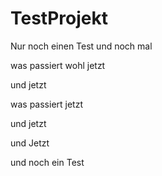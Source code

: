 # TestProjekt

Nur noch einen Test
und noch mal


was passiert wohl jetzt

und jetzt


was passiert jetzt

und jetzt

und Jetzt


und noch ein Test